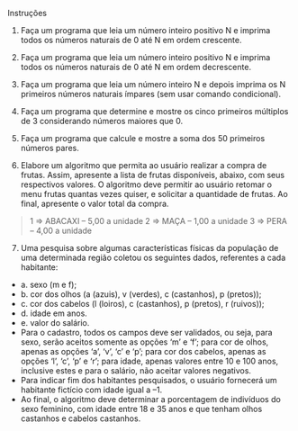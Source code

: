 Instruções
1. Faça um programa que leia um número inteiro positivo N e imprima todos os números naturais de 0 até N em ordem crescente. 

2. Faça um programa que leia um número inteiro positivo N e imprima todos os números naturais de 0 até N em ordem decrescente. 

3. Faça um programa que leia um número inteiro N e depois imprima os N primeiros números naturais ímpares (sem usar comando condicional).

4. Faça um programa que determine e mostre os cinco primeiros múltiplos de 3 considerando números maiores que 0.

5. Faça um programa que calcule e mostre a soma dos 50 primeiros números pares. 

6. Elabore um algoritmo que permita ao usuário realizar a compra de frutas. Assim, apresente a lista de frutas disponíveis, abaixo, com seus respectivos valores. O algoritmo deve permitir ao usuário retomar o menu frutas quantas vezes quiser, e solicitar a quantidade de frutas. Ao final, apresente o valor total da compra. 

> 1 => ABACAXI – 5,00 a unidade 2 => MAÇA – 1,00 a unidade 3 => PERA – 4,00 a unidade 

7. Uma pesquisa sobre algumas características físicas da população de uma determinada região coletou os seguintes dados, referentes a cada habitante:
  * a. sexo (m e f);
  * b. cor dos olhos (a (azuis), v (verdes), c (castanhos), p (pretos));
  * c. cor dos cabelos (l (loiros), c (castanhos), p (pretos), r (ruivos));
  * d. idade em anos.
  * e. valor do salário.
* Para o cadastro, todos os campos deve ser validados, ou seja, para sexo, serão aceitos somente as opções ‘m’ e ‘f’; para cor de olhos, apenas as opções ‘a’, ‘v’, ‘c’ e ‘p’; para cor dos cabelos, apenas as opções ‘l’, ‘c’, ‘p’ e ‘r’; para idade, apenas valores entre 10 e 100 anos, inclusive estes e para o salário, não aceitar valores negativos.
* Para indicar fim dos habitantes pesquisados, o usuário fornecerá um habitante fictício com idade igual a –1.
* Ao final, o algoritmo deve determinar a porcentagem de indivíduos do sexo feminino, com idade entre 18 e 35 anos e que tenham olhos castanhos e cabelos castanhos.